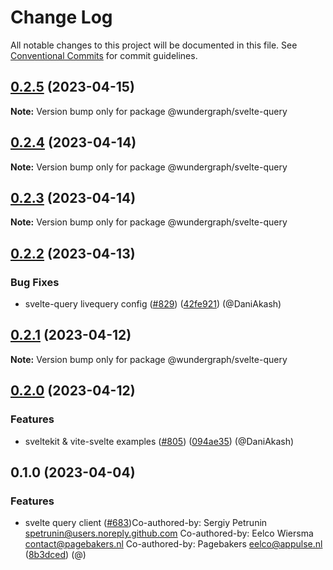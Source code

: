# Change Log

All notable changes to this project will be documented in this file.
See [Conventional Commits](https://conventionalcommits.org) for commit guidelines.

## [0.2.5](https://github.com/wundergraph/wundergraph/compare/@wundergraph/svelte-query@0.2.4...@wundergraph/svelte-query@0.2.5) (2023-04-15)

**Note:** Version bump only for package @wundergraph/svelte-query

## [0.2.4](https://github.com/wundergraph/wundergraph/compare/@wundergraph/svelte-query@0.2.3...@wundergraph/svelte-query@0.2.4) (2023-04-14)

**Note:** Version bump only for package @wundergraph/svelte-query

## [0.2.3](https://github.com/wundergraph/wundergraph/compare/@wundergraph/svelte-query@0.2.2...@wundergraph/svelte-query@0.2.3) (2023-04-14)

**Note:** Version bump only for package @wundergraph/svelte-query

## [0.2.2](https://github.com/wundergraph/wundergraph/compare/@wundergraph/svelte-query@0.2.1...@wundergraph/svelte-query@0.2.2) (2023-04-13)

### Bug Fixes

* svelte-query livequery config ([#829](https://github.com/wundergraph/wundergraph/issues/829)) ([42fe921](https://github.com/wundergraph/wundergraph/commit/42fe9219ae7bcd9dd87ce56b298bf57b2bbbcd2c)) (@DaniAkash)

## [0.2.1](https://github.com/wundergraph/wundergraph/compare/@wundergraph/svelte-query@0.2.0...@wundergraph/svelte-query@0.2.1) (2023-04-12)

**Note:** Version bump only for package @wundergraph/svelte-query

## [0.2.0](https://github.com/wundergraph/wundergraph/compare/@wundergraph/svelte-query@0.1.0...@wundergraph/svelte-query@0.2.0) (2023-04-12)

### Features

* sveltekit & vite-svelte examples ([#805](https://github.com/wundergraph/wundergraph/issues/805)) ([094ae35](https://github.com/wundergraph/wundergraph/commit/094ae35d0b1fc3acd2aca2b952309367876c73d4)) (@DaniAkash)

## 0.1.0 (2023-04-04)

### Features

* svelte query client ([#683](https://github.com/wundergraph/wundergraph/issues/683))Co-authored-by: Sergiy Petrunin <spetrunin@users.noreply.github.com> Co-authored-by: Eelco Wiersma <contact@pagebakers.nl> Co-authored-by: Pagebakers <eelco@appulse.nl> ([8b3dced](https://github.com/wundergraph/wundergraph/commit/8b3dced965c7da47a31edd852ca1416e34d570fb)) (@)
